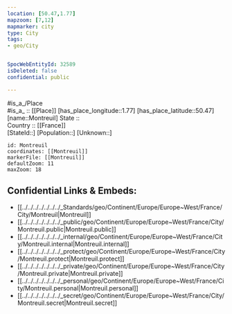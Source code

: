 ```yaml
---
location: [50.47,1.77] 
mapzoom: [7,12] 
mapmarker: city 
type: City
tags:
- geo/City


SpocWebEntityId: 32589
isDeleted: false
confidential: public

---
```

#is_a_/Place  
#is_a_ :: [[Place]] 
[has_place_longitude::1.77] 
[has_place_latitude::50.47] 
[name::Montreuil] 
State ::  
Country :: [[France]]  
[StateId::] 
[Population::] 
[Unknown::] 


```leaflet
id: Montreuil
coordinates: [[Montreuil]] 
markerFile: [[Montreuil]] 
defaultZoom: 11 
maxZoom: 18
```


## Confidential Links & Embeds: 
- [[../../../../../../../_Standards/geo/Continent/Europe/Europe~West/France/City/Montreuil|Montreuil]] 
- [[../../../../../../../_public/geo/Continent/Europe/Europe~West/France/City/Montreuil.public|Montreuil.public]] 
- [[../../../../../../../_internal/geo/Continent/Europe/Europe~West/France/City/Montreuil.internal|Montreuil.internal]] 
- [[../../../../../../../_protect/geo/Continent/Europe/Europe~West/France/City/Montreuil.protect|Montreuil.protect]] 
- [[../../../../../../../_private/geo/Continent/Europe/Europe~West/France/City/Montreuil.private|Montreuil.private]] 
- [[../../../../../../../_personal/geo/Continent/Europe/Europe~West/France/City/Montreuil.personal|Montreuil.personal]] 
- [[../../../../../../../_secret/geo/Continent/Europe/Europe~West/France/City/Montreuil.secret|Montreuil.secret]] 
